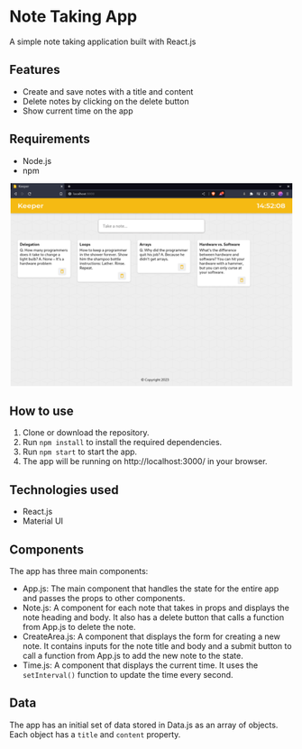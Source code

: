 # Note Taking App
A simple note taking application built with React.js

## Features
- Create and save notes with a title and content
- Delete notes by clicking on the delete button
- Show current time on the app

## Requirements
- Node.js
- npm
<p align="center">
<img src="./public/Screenshot1.png" height="360" width="500" alt="screenshot1"/>
  </p>

## How to use
1. Clone or download the repository.
2. Run `npm install` to install the required dependencies.
3. Run `npm start` to start the app.
4. The app will be running on http://localhost:3000/ in your browser.

## Technologies used
- React.js
- Material UI

## Components
The app has three main components:


- App.js: The main component that handles the state for the entire app and passes the props to other components.
- Note.js: A component for each note that takes in props and displays the note heading and body. It also has a delete button that calls a function from App.js to delete the note.
- CreateArea.js: A component that displays the form for creating a new note. It contains inputs for the note title and body and a submit button to call a function from App.js to add the new note to the state.
- Time.js: A component that displays the current time. It uses the `setInterval()` function to update the time every second.

## Data
The app has an initial set of data stored in Data.js as an array of objects. Each object has a `title` and `content` property.

